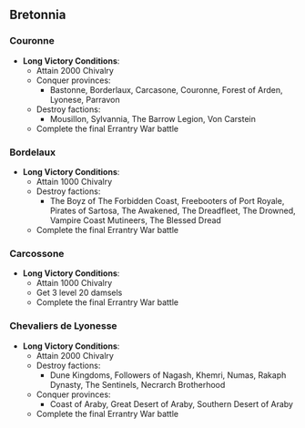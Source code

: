 ## Bretonnia

### Couronne

* **Long Victory Conditions**:
	* Attain 2000 Chivalry
	* Conquer provinces:
	    * Bastonne, Borderlaux, Carcasone, Couronne, Forest of Arden, Lyonese, Parravon 
	* Destroy factions: 
	    * Mousillon, Sylvannia, The Barrow Legion, Von Carstein
	* Complete the final Errantry War battle

### Bordelaux

* **Long Victory Conditions**:
	* Attain 1000 Chivalry
	* Destroy factions:
	    * The Boyz of The Forbidden Coast, Freebooters of Port Royale, Pirates of Sartosa, The Awakened, The Dreadfleet,
	    The Drowned, Vampire Coast Mutineers, The Blessed Dread
	* Complete the final Errantry War battle

### Carcossone

* **Long Victory Conditions**:
	* Attain 1000 Chivalry
	* Get 3 level 20 damsels
	* Complete the final Errantry War battle

### Chevaliers de Lyonesse

* **Long Victory Conditions**:
	* Attain 2000 Chivalry
	* Destroy factions:
	    * Dune Kingdoms, Followers of Nagash, Khemri, Numas, Rakaph Dynasty, The Sentinels, Necrarch Brotherhood
	* Conquer provinces:
	    * Coast of Araby, Great Desert of Araby, Southern Desert of Araby
	* Complete the final Errantry War battle
